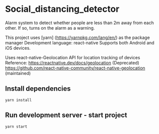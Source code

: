 # Social_distancing_detector
Alarm system to detect whether people are less than 2m away from each other. If so, turns on the alarm as a warning.

This project uses [yarn] (https://yarnpkg.com/lang/en/) as the package manager
Development language: react-native
Supports both Android and iOS devices.

Uses react-native-Geolocation API for location tracking of devices
Reference:
https://reactnative.dev/docs/geolocation  (Deprecated)
https://github.com/react-native-community/react-native-geolocation  (maintained)

## Install dependencies

```command
yarn install
```

## Run development server - start project

```command
yarn start
```
